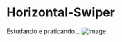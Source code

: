 # Horizontal-Swiper 
Estudando e praticando...
![image](https://github.com/eniocharles/first-app/assets/120492104/7f17c45d-053b-48f7-994a-de9ee8a5b26b)
